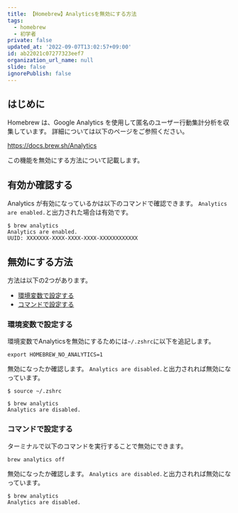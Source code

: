 ```yaml
---
title: 【Homebrew】Analyticsを無効にする方法
tags:
  - homebrew
  - 初学者
private: false
updated_at: '2022-09-07T13:02:57+09:00'
id: ab22021c07277323eef7
organization_url_name: null
slide: false
ignorePublish: false
---
```

## はじめに
Homebrew は、Google Analytics を使用して匿名のユーザー行動集計分析を収集しています。
詳細については以下のページをご参照ください。

https://docs.brew.sh/Analytics

この機能を無効にする方法について記載します。

## 有効か確認する
Analytics が有効になっているかは以下のコマンドで確認できます。
`Analytics are enabled.`と出力された場合は有効です。

```zsh:ターミナル
$ brew analytics
Analytics are enabled.
UUID: XXXXXXX-XXXX-XXXX-XXXX-XXXXXXXXXXXX
```

## 無効にする方法
方法は以下の2つがあります。

- [環境変数で設定する](https://qiita.com/P-man_Brown/items/ab22021c07277323eef7#%E7%92%B0%E5%A2%83%E5%A4%89%E6%95%B0%E3%81%A7%E8%A8%AD%E5%AE%9A%E3%81%99%E3%82%8B)
- [コマンドで設定する](https://qiita.com/P-man_Brown/items/ab22021c07277323eef7#%E3%82%B3%E3%83%9E%E3%83%B3%E3%83%89%E3%81%A7%E8%A8%AD%E5%AE%9A%E3%81%99%E3%82%8B)

### 環境変数で設定する
環境変数でAnalyticsを無効にするためには`~/.zshrc`に以下を追記します。

```~/.zshrc
export HOMEBREW_NO_ANALYTICS=1
```

無効になったか確認します。
`Analytics are disabled.`と出力されれば無効になっています。

```zsh:ターミナル
$ source ~/.zshrc

$ brew analytics
Analytics are disabled.
```

### コマンドで設定する
ターミナルで以下のコマンドを実行することで無効にできます。

```zsh:ターミナル
brew analytics off
```

無効になったか確認します。
`Analytics are disabled.`と出力されれば無効になっています。

```zsh:ターミナル
$ brew analytics
Analytics are disabled.
```
